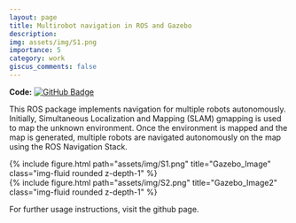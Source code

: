 ```yaml
---
layout: page
title: Multirobot navigation in ROS and Gazebo
description:
img: assets/img/S1.png
importance: 5
category: work
giscus_comments: false
---
```

<b>Code:</b> [![GitHub Badge](https://img.shields.io/badge/GitHub-181717?logo=github&logoColor=fff&style=flat)](https://github.com/saiv20/multirobot_tb)<br>

This ROS package implements navigation for multiple robots autonomously. Initially, Simultaneous Localization and Mapping (SLAM) gmapping is used to map the unknown environment. Once the environment is mapped and the map is generated, multiple robots are navigated autonomously on the map using the ROS Navigation Stack.

<div class="row">
    <div class="col-sm mt-3 mt-md-0">
        {% include figure.html path="assets/img/S1.png" title="Gazebo_Image" class="img-fluid rounded z-depth-1" %}
    </div>
</div>

<div class="row">
    <div class="col-sm mt-3 mt-md-0">
        {% include figure.html path="assets/img/S2.png" title="Gazebo_Image2" class="img-fluid rounded z-depth-1" %}
    </div>
</div>

For further usage instructions, visit the github page.